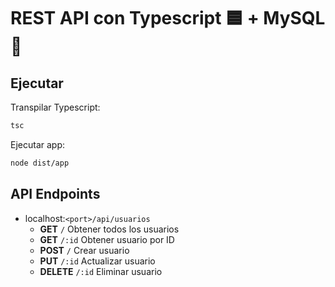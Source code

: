 # REST API con Typescript 🟦 + MySQL 🐬

## Ejecutar

Transpilar Typescript:

```bash
tsc
```

Ejecutar app:

```bash
node dist/app
```

## API Endpoints

- localhost:`<port>/api/usuarios`
  - **GET** `/` Obtener todos los usuarios
  - **GET** `/:id` Obtener usuario por ID
  - **POST** `/` Crear usuario
  - **PUT** `/:id` Actualizar usuario
  - **DELETE** `/:id` Eliminar usuario
